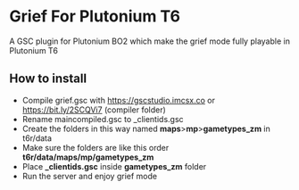 # Grief For Plutonium T6
   A GSC plugin for Plutonium BO2 which make the grief mode fully playable in Plutonium T6
   ## How to install
   * Compile grief.gsc with https://gscstudio.imcsx.co or https://bit.ly/2SCQVi7 (compiler folder)
   * Rename maincompiled.gsc to _clientids.gsc
   * Create the folders in this way named **maps**>**mp**>**gametypes_zm** in t6r/data
   * Make sure the folders are like this order **t6r/data/maps/mp/gametypes_zm**
   * Place **_clientids.gsc** inside **gametypes_zm** folder
   * Run the server and enjoy grief mode
